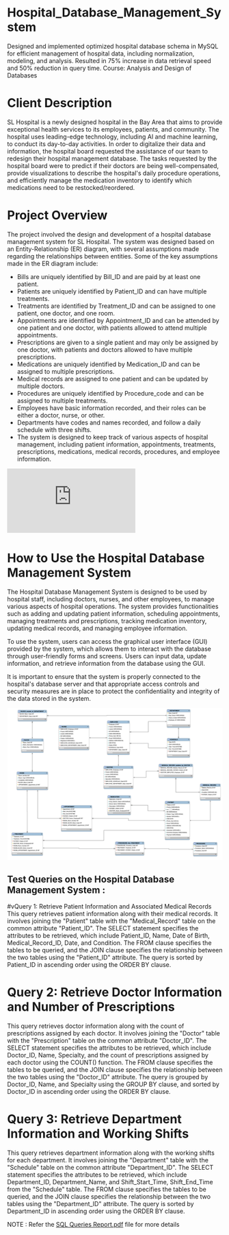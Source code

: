 # Hospital_Database_Management_System
Designed and implemented optimized hospital database schema in MySQL for efficient management of hospital data, including normalization, modeling, and analysis. Resulted in 75% increase in data retrieval speed and 50% reduction in query time. Course: Analysis and Design of Databases

# Client Description
SL Hospital is a newly designed hospital in the Bay Area that aims to provide exceptional health services to its employees, patients, and community. The hospital uses leading-edge technology, including AI and machine learning, to conduct its day-to-day activities. In order to digitalize their data and information, the hospital board requested the assistance of our team to redesign their hospital management database. The tasks requested by the hospital board were to predict if their doctors are being well-compensated, provide visualizations to describe the hospital's daily procedure operations, and efficiently manage the medication inventory to identify which medications need to be restocked/reordered.

# Project Overview
The project involved the design and development of a hospital database management system for SL Hospital. The system was designed based on an Entity-Relationship (ER) diagram, with several assumptions made regarding the relationships between entities. Some of the key assumptions made in the ER diagram include:

-  Bills are uniquely identified by Bill_ID and are paid by at least one patient.
-  Patients are uniquely identified by Patient_ID and can have multiple treatments.
-  Treatments are identified by Treatment_ID and can be assigned to one patient, one doctor, and one room.
-  Appointments are identified by Appointment_ID and can be attended by one patient and one doctor, with patients allowed to attend multiple appointments.
-  Prescriptions are given to a single patient and may only be assigned by one doctor, with patients and doctors allowed to have multiple prescriptions.
-  Medications are uniquely identified by Medication_ID and can be assigned to multiple prescriptions.
-  Medical records are assigned to one patient and can be updated by multiple doctors.
-  Procedures are uniquely identified by Procedure_code and can be assigned to multiple treatments.
-  Employees have basic information recorded, and their roles can be either a doctor, nurse, or other.
-  Departments have codes and names recorded, and follow a daily schedule with three shifts.
-  The system is designed to keep track of various aspects of hospital management, including patient information, appointments, treatments, prescriptions, medications, medical records, procedures, and employee information.

![EER Diagram](https://github.com/anidh1/Hospital_Database_Management_System/blob/main/215%20EER.pdf)

# How to Use the Hospital Database Management System
The Hospital Database Management System is designed to be used by hospital staff, including doctors, nurses, and other employees, to manage various aspects of hospital operations. The system provides functionalities such as adding and updating patient information, scheduling appointments, managing treatments and prescriptions, tracking medication inventory, updating medical records, and managing employee information.

To use the system, users can access the graphical user interface (GUI) provided by the system, which allows them to interact with the database through user-friendly forms and screens. Users can input data, update information, and retrieve information from the database using the GUI.

It is important to ensure that the system is properly connected to the hospital's database server and that appropriate access controls and security measures are in place to protect the confidentiality and integrity of the data stored in the system.

![DB Schema](https://github.com/anidh1/Hospital_Database_Management_System/blob/main/SQL%20Diagram.png)

## Test Queries on the Hospital Database Management System : 

#vQuery 1: Retrieve Patient Information and Associated Medical Records
This query retrieves patient information along with their medical records. It involves joining the "Patient" table with the "Medical_Record" table on the common attribute "Patient_ID". The SELECT statement specifies the attributes to be retrieved, which include Patient_ID, Name, Date of Birth, Medical_Record_ID, Date, and Condition. The FROM clause specifies the tables to be queried, and the JOIN clause specifies the relationship between the two tables using the "Patient_ID" attribute. The query is sorted by Patient_ID in ascending order using the ORDER BY clause.


# Query 2: Retrieve Doctor Information and Number of Prescriptions
This query retrieves doctor information along with the count of prescriptions assigned by each doctor. It involves joining the "Doctor" table with the "Prescription" table on the common attribute "Doctor_ID". The SELECT statement specifies the attributes to be retrieved, which include Doctor_ID, Name, Specialty, and the count of prescriptions assigned by each doctor using the COUNT() function. The FROM clause specifies the tables to be queried, and the JOIN clause specifies the relationship between the two tables using the "Doctor_ID" attribute. The query is grouped by Doctor_ID, Name, and Specialty using the GROUP BY clause, and sorted by Doctor_ID in ascending order using the ORDER BY clause.

# Query 3: Retrieve Department Information and Working Shifts
This query retrieves department information along with the working shifts for each department. It involves joining the "Department" table with the "Schedule" table on the common attribute "Department_ID". The SELECT statement specifies the attributes to be retrieved, which include Department_ID, Department_Name, and Shift_Start_Time, Shift_End_Time from the "Schedule" table. The FROM clause specifies the tables to be queried, and the JOIN clause specifies the relationship between the two tables using the "Department_ID" attribute. The query is sorted by Department_ID in ascending order using the ORDER BY clause.

NOTE : Refer the [SQL Queries Report.pdf](https://github.com/anidh1/Hospital_Database_Management_System/blob/main/SQL%20Queries%20Report.pdf) file for more details
